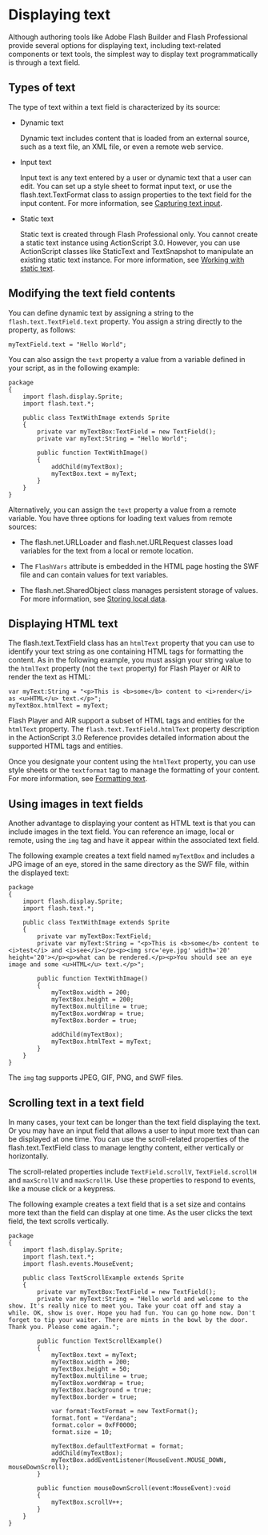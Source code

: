 # Displaying text

<div>

Although authoring tools like Adobe Flash Builder and Flash Professional provide
several options for displaying text, including text-related components or text
tools, the simplest way to display text programmatically is through a text
field.

</div>

<div>

## Types of text

<div>

The type of text within a text field is characterized by its source:

- Dynamic text

  Dynamic text includes content that is loaded from an external source, such as
  a text file, an XML file, or even a remote web service.

- Input text

  Input text is any text entered by a user or dynamic text that a user can edit.
  You can set up a style sheet to format input text, or use the
  flash.text.TextFormat class to assign properties to the text field for the
  input content. For more information, see
  [Capturing text input](WS8d7bb3e8da6fb92f-20050207122bd5f80cb-7ff7.html).

- Static text

  Static text is created through Flash Professional only. You cannot create a
  static text instance using ActionScript 3.0. However, you can use ActionScript
  classes like StaticText and TextSnapshot to manipulate an existing static text
  instance. For more information, see
  [Working with static text](WS8d7bb3e8da6fb92f-20050207122bd5f80cb-7fed.html).

</div>

</div>

<div>

## Modifying the text field contents

<div>

You can define dynamic text by assigning a string to the
`flash.text.TextField.text` property. You assign a string directly to the
property, as follows:

    myTextField.text = "Hello World";

You can also assign the `text` property a value from a variable defined in your
script, as in the following example:

    package
    {
    	import flash.display.Sprite;
    	import flash.text.*;

    	public class TextWithImage extends Sprite
    	{
    		private var myTextBox:TextField = new TextField();
    		private var myText:String = "Hello World";

    		public function TextWithImage()
    		{
    			addChild(myTextBox);
    			myTextBox.text = myText;
    		}
    	}
    }

Alternatively, you can assign the `text` property a value from a remote
variable. You have three options for loading text values from remote sources:

- The flash.net.URLLoader and flash.net.URLRequest classes load variables for
  the text from a local or remote location.

- The `FlashVars` attribute is embedded in the HTML page hosting the SWF file
  and can contain values for text variables.

- The flash.net.SharedObject class manages persistent storage of values. For
  more information, see
  [Storing local data](WS86fc450a3af174de7b9be8751220e1c6551-8000.html).

</div>

</div>

<div>

## Displaying HTML text

<div>

The flash.text.TextField class has an `htmlText` property that you can use to
identify your text string as one containing HTML tags for formatting the
content. As in the following example, you must assign your string value to the
`htmlText` property (not the `text` property) for Flash Player or AIR to render
the text as HTML:

    var myText:String = "<p>This is <b>some</b> content to <i>render</i> as <u>HTML</u> text.</p>";
    myTextBox.htmlText = myText;

Flash Player and AIR support a subset of HTML tags and entities for the
`htmlText` property. The `flash.text.TextField.htmlText` property description in
the ActionScript 3.0 Reference provides detailed information about the supported
HTML tags and entities.

Once you designate your content using the `htmlText` property, you can use style
sheets or the `textformat` tag to manage the formatting of your content. For
more information, see
[Formatting text](WS8d7bb3e8da6fb92f-20050207122bd5f80cb-7ff5.html).

</div>

</div>

<div>

## Using images in text fields

<div>

Another advantage to displaying your content as HTML text is that you can
include images in the text field. You can reference an image, local or remote,
using the `img` tag and have it appear within the associated text field.

The following example creates a text field named `myTextBox` and includes a JPG
image of an eye, stored in the same directory as the SWF file, within the
displayed text:

    package
    {
    	import flash.display.Sprite;
    	import flash.text.*;

    	public class TextWithImage extends Sprite
    	{
    		private var myTextBox:TextField;
    		private var myText:String = "<p>This is <b>some</b> content to <i>test</i> and <i>see</i></p><p><img src='eye.jpg' width='20' height='20'></p><p>what can be rendered.</p><p>You should see an eye image and some <u>HTML</u> text.</p>";

    		public function TextWithImage()
    		{
    			myTextBox.width = 200;
    			myTextBox.height = 200;
    			myTextBox.multiline = true;
    			myTextBox.wordWrap = true;
    			myTextBox.border = true;

    			addChild(myTextBox);
    			myTextBox.htmlText = myText;
    		}
    	}
    }

The `img` tag supports JPEG, GIF, PNG, and SWF files.

</div>

</div>

<div>

## Scrolling text in a text field

<div>

In many cases, your text can be longer than the text field displaying the text.
Or you may have an input field that allows a user to input more text than can be
displayed at one time. You can use the scroll-related properties of the
flash.text.TextField class to manage lengthy content, either vertically or
horizontally.

The scroll-related properties include `TextField.scrollV`, `TextField.scrollH`
and `maxScrollV` and `maxScrollH`. Use these properties to respond to events,
like a mouse click or a keypress.

The following example creates a text field that is a set size and contains more
text than the field can display at one time. As the user clicks the text field,
the text scrolls vertically.

    package
    {
    	import flash.display.Sprite;
    	import flash.text.*;
    	import flash.events.MouseEvent;

    	public class TextScrollExample extends Sprite
    	{
    		private var myTextBox:TextField = new TextField();
    		private var myText:String = "Hello world and welcome to the show. It's really nice to meet you. Take your coat off and stay a while. OK, show is over. Hope you had fun. You can go home now. Don't forget to tip your waiter. There are mints in the bowl by the door. Thank you. Please come again.";

    		public function TextScrollExample()
    		{
    			myTextBox.text = myText;
    			myTextBox.width = 200;
    			myTextBox.height = 50;
    			myTextBox.multiline = true;
    			myTextBox.wordWrap = true;
    			myTextBox.background = true;
    			myTextBox.border = true;

    			var format:TextFormat = new TextFormat();
    			format.font = "Verdana";
    			format.color = 0xFF0000;
    			format.size = 10;

    			myTextBox.defaultTextFormat = format;
    			addChild(myTextBox);
    			myTextBox.addEventListener(MouseEvent.MOUSE_DOWN, mouseDownScroll);
    		}

    		public function mouseDownScroll(event:MouseEvent):void
    		{
    			myTextBox.scrollV++;
    		}
    	}
    }

</div>

</div>

<div>

<div>

</div>

</div>
